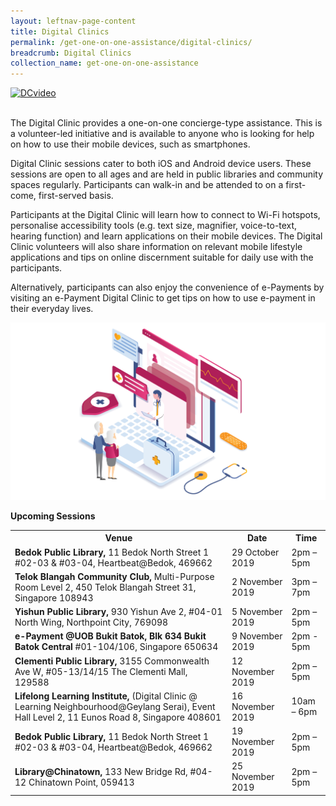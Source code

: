 ```yaml
---
layout: leftnav-page-content
title: Digital Clinics
permalink: /get-one-on-one-assistance/digital-clinics/
breadcrumb: Digital Clinics
collection_name: get-one-on-one-assistance
---
```


[![DCvideo](https://img.youtube.com/vi/2p2-mMrdo6s/maxresdefault.jpg)](https://www.youtube.com/watch?v=2p2-mMrdo6s?autoplay=1)

<br>The Digital Clinic provides a one-on-one concierge-type assistance. This is a volunteer-led initiative and is available to anyone who is looking for help on how to use their mobile devices, such as smartphones. 

Digital Clinic sessions cater to both iOS and Android device users. These sessions are open to all ages and are held in public libraries and community spaces regularly. Participants can walk-in and be attended to on a first-come, first-served basis. 

Participants at the Digital Clinic will learn how to connect to Wi-Fi hotspots, personalise accessibility tools (e.g. text size, magnifier, voice-to-text, hearing function) and learn applications on their mobile devices. The Digital Clinic volunteers will also share information on relevant mobile lifestyle applications and tips on online discernment suitable for daily use with the participants.<br>

Alternatively, participants can also enjoy the convenience of e-Payments by visiting an e-Payment Digital Clinic to get tips on how to use e-payment in their everyday lives.

![graphic](/images/home-page/digital-clinics-graphic.png) <br>

**Upcoming Sessions**
<br>

<table>
  <tr><th><b>Venue</b></th>
  <th><b>Date</b></th>
  <th><b>Time</b></th></tr>

<tr>  
<td><b>Bedok Public Library,</b> 11 Bedok North Street 1 #02-03 & #03-04, Heartbeat@Bedok, 469662</td>
<td>29 October 2019</td> 
<td>2pm – 5pm</td> </tr>

<tr>  
<td><b>Telok Blangah Community Club,</b> Multi-Purpose Room Level 2, 450 Telok Blangah Street 31, Singapore 108943</td>
<td>2 November 2019</td> 
<td>3pm – 7pm</td> </tr>

<tr>  
<td><b>Yishun Public Library,</b> 930 Yishun Ave 2, #04-01 North Wing, Northpoint City, 769098</td>
<td>5 November 2019</td> 
<td>2pm – 5pm</td> </tr>

<tr>
<td><b>e-Payment @UOB Bukit Batok, Blk 634 Bukit Batok Central</b> #01-104/106, Singapore 650634</td>
<td>9 November 2019</td>
<td>2pm - 5pm</td></tr>

<tr>  
<td><b>Clementi Public Library,</b> 3155 Commonwealth Ave W, #05-13/14/15 The Clementi Mall, 129588</td>
<td>12 November 2019</td> 
<td>2pm – 5pm</td> </tr>
  
<tr>  
<td><b>Lifelong Learning Institute,</b> (Digital Clinic @ Learning Neighbourhood@Geylang Serai), Event Hall Level 2, 11 Eunos Road 8, Singapore 408601</td>
<td>16 November 2019</td> 
<td>10am – 6pm</td> </tr>

<tr>
<td><b>Bedok Public Library,</b> 11 Bedok North Street 1 #02-03 & #03-04, Heartbeat@Bedok, 469662</td>
<td>19 November 2019</td> 
<td>2pm – 5pm</td> </tr>
 
<tr>  
<td><b>Library@Chinatown,</b> 133 New Bridge Rd, #04-12 Chinatown Point, 059413</td>
<td>25 November 2019</td> 
<td>2pm – 5pm</td> </tr>

</table>







